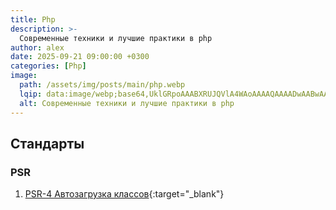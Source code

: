 ```yaml
---
title: Php
description: >-
  Современные техники и лучшие практики в php
author: alex
date: 2025-09-21 09:00:00 +0300
categories: [Php]
image:
  path: /assets/img/posts/main/php.webp
  lqip: data:image/webp;base64,UklGRpoAAABXRUJQVlA4WAoAAAAQAAAADwAABwAAQUxQSDIAAAARL0AmbZurmr57yyIiqE8oiG0bejIYEQTgqiDA9vqnsUSI6H+oAERp2HZ65qP/VIAWAFZQOCBCAAAA8AEAnQEqEAAIAAVAfCWkAALp8sF8rgRgAP7o9FDvMCkMde9PK7euH5M1m6VWoDXf2FkP3BqV0ZYbO6NA/VFIAAAA
  alt: Современные техники и лучшие практики в php
---
```


## Стандарты

### PSR

1. [PSR-4 Автозагрузка классов](https://lexusalex.site/posts/php-psr-4/){:target="_blank"}
